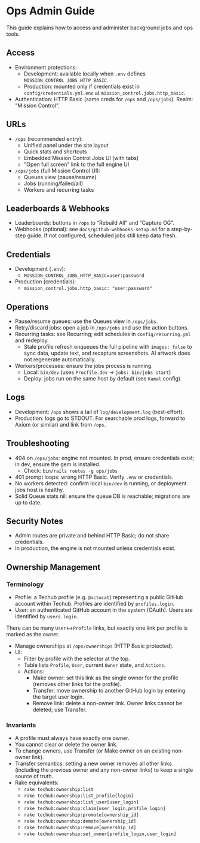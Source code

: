 # Ops Admin Guide

This guide explains how to access and administer background jobs and ops tools.

## Access

- Environment protections:
  - Development: available locally when `.env` defines `MISSION_CONTROL_JOBS_HTTP_BASIC`.
  - Production: mounted only if credentials exist in `config/credentials.yml.enc` at
    `mission_control.jobs.http_basic`.
- Authentication: HTTP Basic (same creds for `/ops` and `/ops/jobs`). Realm: "Mission Control".

## URLs

- `/ops` (recommended entry):
  - Unified panel under the site layout
  - Quick stats and shortcuts
  - Embedded Mission Control Jobs UI (with tabs)
  - "Open full screen" link to the full engine UI
- `/ops/jobs` (full Mission Control UI):
  - Queues view (pause/resume)
  - Jobs (running/failed/all)
  - Workers and recurring tasks

## Leaderboards & Webhooks

- Leaderboards: buttons in `/ops` to “Rebuild All” and “Capture OG”.
- Webhooks (optional): see `docs/github-webhooks-setup.md` for a step-by-step guide. If not
  configured, scheduled jobs still keep data fresh.

## Credentials

- Development (`.env`):
  - `MISSION_CONTROL_JOBS_HTTP_BASIC=user:password`
- Production (credentials):
  - `mission_control.jobs.http_basic: "user:password"`

## Operations

- Pause/resume queues: use the Queues view in `/ops/jobs`.
- Retry/discard jobs: open a job in `/ops/jobs` and use the action buttons.
- Recurring tasks: see Recurring; edit schedules in `config/recurring.yml` and redeploy.
  - Stale profile refresh enqueues the full pipeline with `images: false` to sync data, update text,
    and recapture screenshots. AI artwork does not regenerate automatically.
- Workers/processes: ensure the jobs process is running.
  - Local: `bin/dev` (uses `Procfile.dev` → `jobs: bin/jobs start`)
  - Deploy: jobs run on the same host by default (see `Kamal` config).

## Logs

- Development: `/ops` shows a tail of `log/development.log` (best-effort).
- Production: logs go to STDOUT. For searchable prod logs, forward to Axiom (or similar) and link
  from `/ops`.

## Troubleshooting

- 404 on `/ops/jobs`: engine not mounted. In prod, ensure credentials exist; in dev, ensure the gem
  is installed.
  - Check: `bin/rails routes -g ops/jobs`
- 401 prompt loops: wrong HTTP Basic. Verify `.env` or credentials.
- No workers detected: confirm local `bin/dev` is running, or deployment jobs host is healthy.
- Solid Queue stats nil: ensure the queue DB is reachable; migrations are up to date.

## Security Notes

- Admin routes are private and behind HTTP Basic; do not share credentials.
- In production, the engine is not mounted unless credentials exist.

## Ownership Management

### Terminology

- Profile: a Techub profile (e.g. `@octocat`) representing a public GitHub account within Techub.
  Profiles are identified by `profiles.login`.
- User: an authenticated GitHub account in the system (OAuth). Users are identified by
  `users.login`.

There can be many `User`↔`Profile` links, but exactly one link per profile is marked as the owner.

- Manage ownerships at `/ops/ownerships` (HTTP Basic protected).
- UI:
  - Filter by profile with the selector at the top.
  - Table lists `Profile`, `User`, current `Owner` state, and `Actions`.
  - Actions:
    - Make owner: set this link as the single owner for the profile (removes other links for the
      profile).
    - Transfer: move ownership to another GitHub login by entering the target user login.
    - Remove link: delete a non-owner link. Owner links cannot be deleted; use Transfer.

### Invariants

- A profile must always have exactly one owner.
- You cannot clear or delete the owner link.
- To change owners, use Transfer (or Make owner on an existing non-owner link).
- Transfer semantics: setting a new owner removes all other links (including the previous owner and
  any non-owner links) to keep a single source of truth.
- Rake equivalents:
  - `rake techub:ownership:list`
  - `rake techub:ownership:list_profile[login]`
  - `rake techub:ownership:list_user[user_login]`
  - `rake techub:ownership:claim[user_login,profile_login]`
  - `rake techub:ownership:promote[ownership_id]`
  - `rake techub:ownership:demote[ownership_id]`
  - `rake techub:ownership:remove[ownership_id]`
  - `rake techub:ownership:set_owner[profile_login,user_login]`

